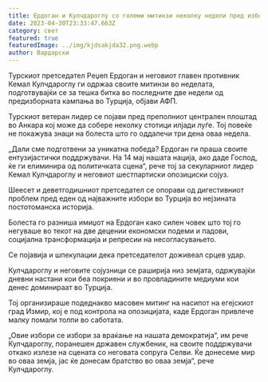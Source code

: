 ```yaml
---
title: Ердоган и Кулчдароглу со големи митинзи неколку недели пред изборите
date: 2023-04-30T23:33:47.663Z
category: свет
featured: true
featuredImage: ../img/kjdsakjda32.png.webp
author: Вардарски
---
```


Турскиот претседател Реџеп Ердоган и неговиот главен противник Кемал Кулчдароглу ги одржаа своите митинзи во неделата, подготвувајќи се за тешка битка во последните две недели од предизборната кампања во Турција, објави АФП.

Турскиот ветеран лидер се појави пред преполниот централен плоштад во Анкара кој може да собере неколку стотици илјади луѓе. Тој повеќе не покажува знаци на болеста што го оддалечи три дена оваа недела.

„Дали сме подготвени за уникатна победа? Ердоган ги праша своите ентузијастички поддржувачи. На 14 мај нашата нација, ако даде Господ, ќе ги елиминира од политичката сцена“, рече тој за секуларниот лидер Кемал Кулчдароглу и неговиот шестпартиски опозициски сојуз.

Шеесет и деветгодишниот претседател се опорави од дигестивниот проблем пред еден од најважните избори во Турција во нејзината постотоманска историја.

Болеста го разниша имиџот на Ердоган како силен човек што тој го негуваше во текот на две децении економски подеми и падови, социјална трансформација и репресии на несогласувањето.

Се појавија и шпекулации дека претседателот доживеал срцев удар.

Кулчдароглу и неговите сојузници се раширија низ земјата, одржувајќи дневни настани кои беа покриени и во провладините медиуми кои денес доминираат во Турција.

Тој организираше подеднакво масовен митинг на насипот на егејскиот град Измир, кој е под контрола на опозицијата, каде Ердоган привлече малку помали толпи во саботата.

„Овие избори се избори за враќање на нашата демократија“, им рече Кулчдароглу, поранешен државен службеник, на своите поддржувачи откако излезе на сцената со неговата сопруга Селви. Ќе донесеме мир во оваа земја, јас ќе донесам братство во оваа земја“, рече Кулчдароглу.
